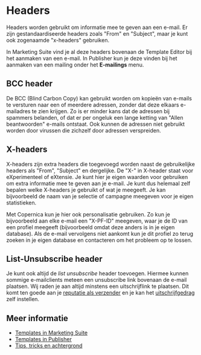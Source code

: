 # Headers
Headers worden gebruikt om informatie mee te geven aan een e-mail.
Er zijn gestandaardiseerde headers zoals "From" en "Subject", maar je
kunt ook zogenaamde "x-headers" gebruiken.

In Marketing Suite vind je al deze headers bovenaan de Template Editor
bij het aanmaken van een e-mail. In Publisher kun je deze vinden bij het
aanmaken van een mailing onder het **E-mailings** menu.

## BCC header
De BCC (Blind Carbon Copy) kan gebruikt worden om kopieën van e-mails te
versturen naar een of meerdere adressen, zonder dat deze elkaars e-mailadres
te zien krijgen. Zo is er minder kans dat de adressen bij spammers
belanden, of dat er per ongeluk een lange ketting van "Allen beantwoorden"
e-mails ontstaat. Ook kunnen de adressen niet gebruikt worden door virussen
die zichzelf door adressen verspreiden.

## X-headers
X-headers zijn extra headers die toegevoegd worden naast de gebruikelijke
headers als "From", "Subject" en dergelijke. De "X-" in X-header staat voor
eXperimenteel of eXtensie. Je kunt hier je eigen waarden voor gebruiken
om extra informatie mee te geven aan je e-mail. Je kunt dus helemaal zelf
bepalen welke X-headers je gebruikt of wat je meegeeft. Je kan bijvoorbeeld
de naam van je selectie of campagne meegeven voor je eigen statistieken.

Met Copernica kun je hier ook personalisatie gebruiken. Zo kun je bijvoorbeeld
aan elke e-mail een "X-PF-ID" meegeven, waar je de ID van een profiel meegeeft
(bijvoorbeeld omdat deze anders is in je eigen database). Als de e-mail
vervolgens niet aankomt kun je dit profiel zo terug zoeken in je eigen database
en contacteren om het probleem op te lossen.

## List-Unsubscribe header
Je kunt ook altijd de *list unsubscribe* header toevoegen. Hiermee
kunnen sommige e-mailclients meteen een unsubscribe link bovenaan de
e-mail plaatsen. Wij raden je aan altijd minstens een uitschrijflink te
plaatsen. Dit komt ten goede aan je
[reputatie als verzender](./sender-reputation) en je kan het
[uitschrijfgedrag](./database-unsubscribe-behavior) zelf instellen.

## Meer informatie
* [Templates in Marketing Suite](./emailings-ms-templates)
* [Templates in Publisher](./emailings-publisher-templates)
* [Tips, tricks en achtergrond](./tips-and-tricks)
